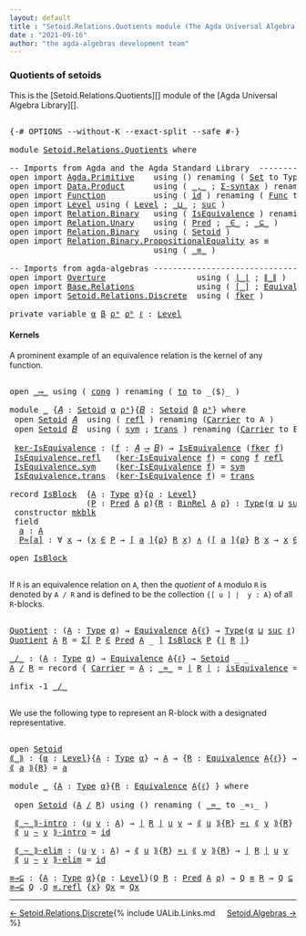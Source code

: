 ```yaml
---
layout: default
title : "Setoid.Relations.Quotients module (The Agda Universal Algebra Library)"
date : "2021-09-16"
author: "the agda-algebras development team"
---
```


### <a id="quotients">Quotients of setoids</a>

This is the [Setoid.Relations.Quotients][] module of the [Agda Universal Algebra Library][].

<pre class="Agda">

<a id="328" class="Symbol">{-#</a> <a id="332" class="Keyword">OPTIONS</a> <a id="340" class="Pragma">--without-K</a> <a id="352" class="Pragma">--exact-split</a> <a id="366" class="Pragma">--safe</a> <a id="373" class="Symbol">#-}</a>

<a id="378" class="Keyword">module</a> <a id="385" href="Setoid.Relations.Quotients.html" class="Module">Setoid.Relations.Quotients</a> <a id="412" class="Keyword">where</a>

<a id="419" class="Comment">-- Imports from Agda and the Agda Standard Library  -------------------------------</a>
<a id="503" class="Keyword">open</a> <a id="508" class="Keyword">import</a> <a id="515" href="Agda.Primitive.html" class="Module">Agda.Primitive</a>    <a id="533" class="Keyword">using</a> <a id="539" class="Symbol">()</a> <a id="542" class="Keyword">renaming</a> <a id="551" class="Symbol">(</a> <a id="553" href="Agda.Primitive.html#388" class="Primitive">Set</a> <a id="557" class="Symbol">to</a> <a id="560" class="Primitive">Type</a> <a id="565" class="Symbol">)</a>
<a id="567" class="Keyword">open</a> <a id="572" class="Keyword">import</a> <a id="579" href="Data.Product.html" class="Module">Data.Product</a>      <a id="597" class="Keyword">using</a> <a id="603" class="Symbol">(</a> <a id="605" href="Agda.Builtin.Sigma.html#235" class="InductiveConstructor Operator">_,_</a> <a id="609" class="Symbol">;</a> <a id="611" href="Data.Product.Base.html#1244" class="Function">Σ-syntax</a> <a id="620" class="Symbol">)</a> <a id="622" class="Keyword">renaming</a> <a id="631" class="Symbol">(</a> <a id="633" href="Data.Product.Base.html#1618" class="Function Operator">_×_</a> <a id="637" class="Symbol">to</a> <a id="640" class="Function Operator">_∧_</a> <a id="644" class="Symbol">)</a>
<a id="646" class="Keyword">open</a> <a id="651" class="Keyword">import</a> <a id="658" href="Function.html" class="Module">Function</a>          <a id="676" class="Keyword">using</a> <a id="682" class="Symbol">(</a> <a id="684" href="Function.Base.html#704" class="Function">id</a> <a id="687" class="Symbol">)</a> <a id="689" class="Keyword">renaming</a> <a id="698" class="Symbol">(</a> <a id="700" href="Function.Bundles.html#2043" class="Record">Func</a> <a id="705" class="Symbol">to</a> <a id="708" class="Record">_⟶_</a> <a id="712" class="Symbol">)</a>
<a id="714" class="Keyword">open</a> <a id="719" class="Keyword">import</a> <a id="726" href="Level.html" class="Module">Level</a> <a id="732" class="Keyword">using</a> <a id="738" class="Symbol">(</a> <a id="740" href="Agda.Primitive.html#742" class="Postulate">Level</a> <a id="746" class="Symbol">;</a> <a id="748" href="Agda.Primitive.html#961" class="Primitive Operator">_⊔_</a> <a id="752" class="Symbol">;</a> <a id="754" href="Agda.Primitive.html#931" class="Primitive">suc</a> <a id="758" class="Symbol">)</a>
<a id="760" class="Keyword">open</a> <a id="765" class="Keyword">import</a> <a id="772" href="Relation.Binary.html" class="Module">Relation.Binary</a>   <a id="790" class="Keyword">using</a> <a id="796" class="Symbol">(</a> <a id="798" href="Relation.Binary.Structures.html#1550" class="Record">IsEquivalence</a> <a id="812" class="Symbol">)</a> <a id="814" class="Keyword">renaming</a> <a id="823" class="Symbol">(</a> <a id="825" href="Relation.Binary.Core.html#896" class="Function">Rel</a> <a id="829" class="Symbol">to</a> <a id="832" class="Function">BinRel</a> <a id="839" class="Symbol">)</a>
<a id="841" class="Keyword">open</a> <a id="846" class="Keyword">import</a> <a id="853" href="Relation.Unary.html" class="Module">Relation.Unary</a>    <a id="871" class="Keyword">using</a> <a id="877" class="Symbol">(</a> <a id="879" href="Relation.Unary.html#1178" class="Function">Pred</a> <a id="884" class="Symbol">;</a> <a id="886" href="Relation.Unary.html#1818" class="Function Operator">_∈_</a> <a id="890" class="Symbol">;</a> <a id="892" href="Relation.Unary.html#2046" class="Function Operator">_⊆_</a> <a id="896" class="Symbol">)</a>
<a id="898" class="Keyword">open</a> <a id="903" class="Keyword">import</a> <a id="910" href="Relation.Binary.html" class="Module">Relation.Binary</a>   <a id="928" class="Keyword">using</a> <a id="934" class="Symbol">(</a> <a id="936" href="Relation.Binary.Bundles.html#1095" class="Record">Setoid</a> <a id="943" class="Symbol">)</a>
<a id="945" class="Keyword">open</a> <a id="950" class="Keyword">import</a> <a id="957" href="Relation.Binary.PropositionalEquality.html" class="Module">Relation.Binary.PropositionalEquality</a> <a id="995" class="Symbol">as</a> <a id="998" class="Module">≡</a>
                              <a id="1030" class="Keyword">using</a> <a id="1036" class="Symbol">(</a> <a id="1038" href="Agda.Builtin.Equality.html#150" class="Datatype Operator">_≡_</a> <a id="1042" class="Symbol">)</a>

<a id="1045" class="Comment">-- Imports from agda-algebras -----------------------------------------------------</a>
<a id="1129" class="Keyword">open</a> <a id="1134" class="Keyword">import</a> <a id="1141" href="Overture.html" class="Module">Overture</a>                   <a id="1168" class="Keyword">using</a> <a id="1174" class="Symbol">(</a> <a id="1176" href="Overture.Basic.html#4325" class="Function Operator">∣_∣</a> <a id="1180" class="Symbol">;</a> <a id="1182" href="Overture.Basic.html#4363" class="Function Operator">∥_∥</a> <a id="1186" class="Symbol">)</a>
<a id="1188" class="Keyword">open</a> <a id="1193" class="Keyword">import</a> <a id="1200" href="Base.Relations.html" class="Module">Base.Relations</a>             <a id="1227" class="Keyword">using</a> <a id="1233" class="Symbol">(</a> <a id="1235" href="Base.Relations.Quotients.html#4048" class="Function Operator">[_]</a> <a id="1239" class="Symbol">;</a> <a id="1241" href="Base.Relations.Quotients.html#1821" class="Function">Equivalence</a> <a id="1253" class="Symbol">)</a>
<a id="1255" class="Keyword">open</a> <a id="1260" class="Keyword">import</a> <a id="1267" href="Setoid.Relations.Discrete.html" class="Module">Setoid.Relations.Discrete</a>  <a id="1294" class="Keyword">using</a> <a id="1300" class="Symbol">(</a> <a id="1302" href="Setoid.Relations.Discrete.html#2370" class="Function">fker</a> <a id="1307" class="Symbol">)</a>

<a id="1310" class="Keyword">private</a> <a id="1318" class="Keyword">variable</a> <a id="1327" href="Setoid.Relations.Quotients.html#1327" class="Generalizable">α</a> <a id="1329" href="Setoid.Relations.Quotients.html#1329" class="Generalizable">β</a> <a id="1331" href="Setoid.Relations.Quotients.html#1331" class="Generalizable">ρᵃ</a> <a id="1334" href="Setoid.Relations.Quotients.html#1334" class="Generalizable">ρᵇ</a> <a id="1337" href="Setoid.Relations.Quotients.html#1337" class="Generalizable">ℓ</a> <a id="1339" class="Symbol">:</a> <a id="1341" href="Agda.Primitive.html#742" class="Postulate">Level</a>
</pre>

#### <a id="kernels">Kernels</a>

A prominent example of an equivalence relation is the kernel of any function.

<pre class="Agda">

<a id="1486" class="Keyword">open</a> <a id="1491" href="Setoid.Relations.Quotients.html#708" class="Module">_⟶_</a> <a id="1495" class="Keyword">using</a> <a id="1501" class="Symbol">(</a> <a id="1503" href="Function.Bundles.html#2113" class="Field">cong</a> <a id="1508" class="Symbol">)</a> <a id="1510" class="Keyword">renaming</a> <a id="1519" class="Symbol">(</a> <a id="1521" href="Function.Bundles.html#2094" class="Field">to</a> <a id="1524" class="Symbol">to</a> <a id="1527" class="Field">_⟨$⟩_</a> <a id="1533" class="Symbol">)</a>

<a id="1536" class="Keyword">module</a> <a id="1543" href="Setoid.Relations.Quotients.html#1543" class="Module">_</a> <a id="1545" class="Symbol">{</a><a id="1546" href="Setoid.Relations.Quotients.html#1546" class="Bound">𝐴</a> <a id="1548" class="Symbol">:</a> <a id="1550" href="Relation.Binary.Bundles.html#1095" class="Record">Setoid</a> <a id="1557" href="Setoid.Relations.Quotients.html#1327" class="Generalizable">α</a> <a id="1559" href="Setoid.Relations.Quotients.html#1331" class="Generalizable">ρᵃ</a><a id="1561" class="Symbol">}{</a><a id="1563" href="Setoid.Relations.Quotients.html#1563" class="Bound">𝐵</a> <a id="1565" class="Symbol">:</a> <a id="1567" href="Relation.Binary.Bundles.html#1095" class="Record">Setoid</a> <a id="1574" href="Setoid.Relations.Quotients.html#1329" class="Generalizable">β</a> <a id="1576" href="Setoid.Relations.Quotients.html#1334" class="Generalizable">ρᵇ</a><a id="1578" class="Symbol">}</a> <a id="1580" class="Keyword">where</a>
 <a id="1587" class="Keyword">open</a> <a id="1592" href="Relation.Binary.Bundles.html#1095" class="Module">Setoid</a> <a id="1599" href="Setoid.Relations.Quotients.html#1546" class="Bound">𝐴</a>  <a id="1602" class="Keyword">using</a> <a id="1608" class="Symbol">(</a> <a id="1610" href="Relation.Binary.Structures.html#1596" class="Function">refl</a> <a id="1615" class="Symbol">)</a> <a id="1617" class="Keyword">renaming</a> <a id="1626" class="Symbol">(</a><a id="1627" href="Relation.Binary.Bundles.html#1158" class="Field">Carrier</a> <a id="1635" class="Symbol">to</a> <a id="1638" class="Field">A</a> <a id="1640" class="Symbol">)</a>
 <a id="1643" class="Keyword">open</a> <a id="1648" href="Relation.Binary.Bundles.html#1095" class="Module">Setoid</a> <a id="1655" href="Setoid.Relations.Quotients.html#1563" class="Bound">𝐵</a>  <a id="1658" class="Keyword">using</a> <a id="1664" class="Symbol">(</a> <a id="1666" href="Relation.Binary.Structures.html#1200" class="Function">sym</a> <a id="1670" class="Symbol">;</a> <a id="1672" href="Relation.Binary.Structures.html#1226" class="Function">trans</a> <a id="1678" class="Symbol">)</a> <a id="1680" class="Keyword">renaming</a> <a id="1689" class="Symbol">(</a><a id="1690" href="Relation.Binary.Bundles.html#1158" class="Field">Carrier</a> <a id="1698" class="Symbol">to</a> <a id="1701" class="Field">B</a> <a id="1703" class="Symbol">)</a>

 <a id="1707" href="Setoid.Relations.Quotients.html#1707" class="Function">ker-IsEquivalence</a> <a id="1725" class="Symbol">:</a> <a id="1727" class="Symbol">(</a><a id="1728" href="Setoid.Relations.Quotients.html#1728" class="Bound">f</a> <a id="1730" class="Symbol">:</a> <a id="1732" href="Setoid.Relations.Quotients.html#1546" class="Bound">𝐴</a> <a id="1734" href="Setoid.Relations.Quotients.html#708" class="Record Operator">⟶</a> <a id="1736" href="Setoid.Relations.Quotients.html#1563" class="Bound">𝐵</a><a id="1737" class="Symbol">)</a> <a id="1739" class="Symbol">→</a> <a id="1741" href="Relation.Binary.Structures.html#1550" class="Record">IsEquivalence</a> <a id="1755" class="Symbol">(</a><a id="1756" href="Setoid.Relations.Discrete.html#2370" class="Function">fker</a> <a id="1761" href="Setoid.Relations.Quotients.html#1728" class="Bound">f</a><a id="1762" class="Symbol">)</a>
 <a id="1765" href="Relation.Binary.Structures.html#1596" class="Field">IsEquivalence.refl</a>   <a id="1786" class="Symbol">(</a><a id="1787" href="Setoid.Relations.Quotients.html#1707" class="Function">ker-IsEquivalence</a> <a id="1805" href="Setoid.Relations.Quotients.html#1805" class="Bound">f</a><a id="1806" class="Symbol">)</a> <a id="1808" class="Symbol">=</a> <a id="1810" href="Function.Bundles.html#2113" class="Field">cong</a> <a id="1815" href="Setoid.Relations.Quotients.html#1805" class="Bound">f</a> <a id="1817" href="Relation.Binary.Structures.html#1596" class="Function">refl</a>
 <a id="1823" href="Relation.Binary.Structures.html#1622" class="Field">IsEquivalence.sym</a>    <a id="1844" class="Symbol">(</a><a id="1845" href="Setoid.Relations.Quotients.html#1707" class="Function">ker-IsEquivalence</a> <a id="1863" href="Setoid.Relations.Quotients.html#1863" class="Bound">f</a><a id="1864" class="Symbol">)</a> <a id="1866" class="Symbol">=</a> <a id="1868" href="Relation.Binary.Structures.html#1200" class="Function">sym</a>
 <a id="1873" href="Relation.Binary.Structures.html#1648" class="Field">IsEquivalence.trans</a>  <a id="1894" class="Symbol">(</a><a id="1895" href="Setoid.Relations.Quotients.html#1707" class="Function">ker-IsEquivalence</a> <a id="1913" href="Setoid.Relations.Quotients.html#1913" class="Bound">f</a><a id="1914" class="Symbol">)</a> <a id="1916" class="Symbol">=</a> <a id="1918" href="Relation.Binary.Structures.html#1226" class="Function">trans</a>

<a id="1925" class="Keyword">record</a> <a id="IsBlock"></a><a id="1932" href="Setoid.Relations.Quotients.html#1932" class="Record">IsBlock</a>  <a id="1941" class="Symbol">{</a><a id="1942" href="Setoid.Relations.Quotients.html#1942" class="Bound">A</a> <a id="1944" class="Symbol">:</a> <a id="1946" href="Setoid.Relations.Quotients.html#560" class="Primitive">Type</a> <a id="1951" href="Setoid.Relations.Quotients.html#1327" class="Generalizable">α</a><a id="1952" class="Symbol">}{</a><a id="1954" href="Setoid.Relations.Quotients.html#1954" class="Bound">ρ</a> <a id="1956" class="Symbol">:</a> <a id="1958" href="Agda.Primitive.html#742" class="Postulate">Level</a><a id="1963" class="Symbol">}</a>
                <a id="1981" class="Symbol">(</a><a id="1982" href="Setoid.Relations.Quotients.html#1982" class="Bound">P</a> <a id="1984" class="Symbol">:</a> <a id="1986" href="Relation.Unary.html#1178" class="Function">Pred</a> <a id="1991" href="Setoid.Relations.Quotients.html#1942" class="Bound">A</a> <a id="1993" href="Setoid.Relations.Quotients.html#1954" class="Bound">ρ</a><a id="1994" class="Symbol">){</a><a id="1996" href="Setoid.Relations.Quotients.html#1996" class="Bound">R</a> <a id="1998" class="Symbol">:</a> <a id="2000" href="Setoid.Relations.Quotients.html#832" class="Function">BinRel</a> <a id="2007" href="Setoid.Relations.Quotients.html#1942" class="Bound">A</a> <a id="2009" href="Setoid.Relations.Quotients.html#1954" class="Bound">ρ</a><a id="2010" class="Symbol">}</a> <a id="2012" class="Symbol">:</a> <a id="2014" href="Setoid.Relations.Quotients.html#560" class="Primitive">Type</a><a id="2018" class="Symbol">(</a><a id="2019" href="Setoid.Relations.Quotients.html#1951" class="Bound">α</a> <a id="2021" href="Agda.Primitive.html#961" class="Primitive Operator">⊔</a> <a id="2023" href="Agda.Primitive.html#931" class="Primitive">suc</a> <a id="2027" href="Setoid.Relations.Quotients.html#1954" class="Bound">ρ</a><a id="2028" class="Symbol">)</a> <a id="2030" class="Keyword">where</a>
 <a id="2037" class="Keyword">constructor</a> <a id="mkblk"></a><a id="2049" href="Setoid.Relations.Quotients.html#2049" class="InductiveConstructor">mkblk</a>
 <a id="2056" class="Keyword">field</a>
  <a id="IsBlock.a"></a><a id="2064" href="Setoid.Relations.Quotients.html#2064" class="Field">a</a> <a id="2066" class="Symbol">:</a> <a id="2068" href="Setoid.Relations.Quotients.html#1942" class="Bound">A</a>
  <a id="IsBlock.P≈[a]"></a><a id="2072" href="Setoid.Relations.Quotients.html#2072" class="Field">P≈[a]</a> <a id="2078" class="Symbol">:</a> <a id="2080" class="Symbol">∀</a> <a id="2082" href="Setoid.Relations.Quotients.html#2082" class="Bound">x</a> <a id="2084" class="Symbol">→</a> <a id="2086" class="Symbol">(</a><a id="2087" href="Setoid.Relations.Quotients.html#2082" class="Bound">x</a> <a id="2089" href="Relation.Unary.html#1818" class="Function Operator">∈</a> <a id="2091" href="Setoid.Relations.Quotients.html#1982" class="Bound">P</a> <a id="2093" class="Symbol">→</a> <a id="2095" href="Base.Relations.Quotients.html#4048" class="Function Operator">[</a> <a id="2097" href="Setoid.Relations.Quotients.html#2064" class="Field">a</a> <a id="2099" href="Base.Relations.Quotients.html#4048" class="Function Operator">]</a><a id="2100" class="Symbol">{</a><a id="2101" href="Setoid.Relations.Quotients.html#1954" class="Bound">ρ</a><a id="2102" class="Symbol">}</a> <a id="2104" href="Setoid.Relations.Quotients.html#1996" class="Bound">R</a> <a id="2106" href="Setoid.Relations.Quotients.html#2082" class="Bound">x</a><a id="2107" class="Symbol">)</a> <a id="2109" href="Setoid.Relations.Quotients.html#640" class="Function Operator">∧</a> <a id="2111" class="Symbol">(</a><a id="2112" href="Base.Relations.Quotients.html#4048" class="Function Operator">[</a> <a id="2114" href="Setoid.Relations.Quotients.html#2064" class="Field">a</a> <a id="2116" href="Base.Relations.Quotients.html#4048" class="Function Operator">]</a><a id="2117" class="Symbol">{</a><a id="2118" href="Setoid.Relations.Quotients.html#1954" class="Bound">ρ</a><a id="2119" class="Symbol">}</a> <a id="2121" href="Setoid.Relations.Quotients.html#1996" class="Bound">R</a> <a id="2123" href="Setoid.Relations.Quotients.html#2082" class="Bound">x</a> <a id="2125" class="Symbol">→</a> <a id="2127" href="Setoid.Relations.Quotients.html#2082" class="Bound">x</a> <a id="2129" href="Relation.Unary.html#1818" class="Function Operator">∈</a> <a id="2131" href="Setoid.Relations.Quotients.html#1982" class="Bound">P</a><a id="2132" class="Symbol">)</a>

<a id="2135" class="Keyword">open</a> <a id="2140" href="Setoid.Relations.Quotients.html#1932" class="Module">IsBlock</a>

</pre>

If `R` is an equivalence relation on `A`, then the *quotient* of `A` modulo `R` is
denoted by `A / R` and is defined to be the collection `{[ u ] ∣  y : A}` of all
`R`-blocks.

<pre class="Agda">

<a id="Quotient"></a><a id="2352" href="Setoid.Relations.Quotients.html#2352" class="Function">Quotient</a> <a id="2361" class="Symbol">:</a> <a id="2363" class="Symbol">(</a><a id="2364" href="Setoid.Relations.Quotients.html#2364" class="Bound">A</a> <a id="2366" class="Symbol">:</a> <a id="2368" href="Setoid.Relations.Quotients.html#560" class="Primitive">Type</a> <a id="2373" href="Setoid.Relations.Quotients.html#1327" class="Generalizable">α</a><a id="2374" class="Symbol">)</a> <a id="2376" class="Symbol">→</a> <a id="2378" href="Base.Relations.Quotients.html#1821" class="Function">Equivalence</a> <a id="2390" href="Setoid.Relations.Quotients.html#2364" class="Bound">A</a><a id="2391" class="Symbol">{</a><a id="2392" href="Setoid.Relations.Quotients.html#1337" class="Generalizable">ℓ</a><a id="2393" class="Symbol">}</a> <a id="2395" class="Symbol">→</a> <a id="2397" href="Setoid.Relations.Quotients.html#560" class="Primitive">Type</a><a id="2401" class="Symbol">(</a><a id="2402" href="Setoid.Relations.Quotients.html#1327" class="Generalizable">α</a> <a id="2404" href="Agda.Primitive.html#961" class="Primitive Operator">⊔</a> <a id="2406" href="Agda.Primitive.html#931" class="Primitive">suc</a> <a id="2410" href="Setoid.Relations.Quotients.html#1337" class="Generalizable">ℓ</a><a id="2411" class="Symbol">)</a>
<a id="2413" href="Setoid.Relations.Quotients.html#2352" class="Function">Quotient</a> <a id="2422" href="Setoid.Relations.Quotients.html#2422" class="Bound">A</a> <a id="2424" href="Setoid.Relations.Quotients.html#2424" class="Bound">R</a> <a id="2426" class="Symbol">=</a> <a id="2428" href="Data.Product.Base.html#1244" class="Function">Σ[</a> <a id="2431" href="Setoid.Relations.Quotients.html#2431" class="Bound">P</a> <a id="2433" href="Data.Product.Base.html#1244" class="Function">∈</a> <a id="2435" href="Relation.Unary.html#1178" class="Function">Pred</a> <a id="2440" href="Setoid.Relations.Quotients.html#2422" class="Bound">A</a> <a id="2442" class="Symbol">_</a> <a id="2444" href="Data.Product.Base.html#1244" class="Function">]</a> <a id="2446" href="Setoid.Relations.Quotients.html#1932" class="Record">IsBlock</a> <a id="2454" href="Setoid.Relations.Quotients.html#2431" class="Bound">P</a> <a id="2456" class="Symbol">{</a><a id="2457" href="Overture.Basic.html#4325" class="Function Operator">∣</a> <a id="2459" href="Setoid.Relations.Quotients.html#2424" class="Bound">R</a> <a id="2461" href="Overture.Basic.html#4325" class="Function Operator">∣</a><a id="2462" class="Symbol">}</a>

<a id="_/_"></a><a id="2465" href="Setoid.Relations.Quotients.html#2465" class="Function Operator">_/_</a> <a id="2469" class="Symbol">:</a> <a id="2471" class="Symbol">(</a><a id="2472" href="Setoid.Relations.Quotients.html#2472" class="Bound">A</a> <a id="2474" class="Symbol">:</a> <a id="2476" href="Setoid.Relations.Quotients.html#560" class="Primitive">Type</a> <a id="2481" href="Setoid.Relations.Quotients.html#1327" class="Generalizable">α</a><a id="2482" class="Symbol">)</a> <a id="2484" class="Symbol">→</a> <a id="2486" href="Base.Relations.Quotients.html#1821" class="Function">Equivalence</a> <a id="2498" href="Setoid.Relations.Quotients.html#2472" class="Bound">A</a><a id="2499" class="Symbol">{</a><a id="2500" href="Setoid.Relations.Quotients.html#1337" class="Generalizable">ℓ</a><a id="2501" class="Symbol">}</a> <a id="2503" class="Symbol">→</a> <a id="2505" href="Relation.Binary.Bundles.html#1095" class="Record">Setoid</a> <a id="2512" class="Symbol">_</a> <a id="2514" class="Symbol">_</a>
<a id="2516" href="Setoid.Relations.Quotients.html#2516" class="Bound">A</a> <a id="2518" href="Setoid.Relations.Quotients.html#2465" class="Function Operator">/</a> <a id="2520" href="Setoid.Relations.Quotients.html#2520" class="Bound">R</a> <a id="2522" class="Symbol">=</a> <a id="2524" class="Keyword">record</a> <a id="2531" class="Symbol">{</a> <a id="2533" href="Relation.Binary.Bundles.html#1158" class="Field">Carrier</a> <a id="2541" class="Symbol">=</a> <a id="2543" href="Setoid.Relations.Quotients.html#2516" class="Bound">A</a> <a id="2545" class="Symbol">;</a> <a id="2547" href="Relation.Binary.Bundles.html#1184" class="Field Operator">_≈_</a> <a id="2551" class="Symbol">=</a> <a id="2553" href="Overture.Basic.html#4325" class="Function Operator">∣</a> <a id="2555" href="Setoid.Relations.Quotients.html#2520" class="Bound">R</a> <a id="2557" href="Overture.Basic.html#4325" class="Function Operator">∣</a> <a id="2559" class="Symbol">;</a> <a id="2561" href="Relation.Binary.Bundles.html#1218" class="Field">isEquivalence</a> <a id="2575" class="Symbol">=</a> <a id="2577" href="Overture.Basic.html#4363" class="Function Operator">∥</a> <a id="2579" href="Setoid.Relations.Quotients.html#2520" class="Bound">R</a> <a id="2581" href="Overture.Basic.html#4363" class="Function Operator">∥</a> <a id="2583" class="Symbol">}</a>

<a id="2586" class="Keyword">infix</a> <a id="2592" class="Number">-1</a> <a id="2595" href="Setoid.Relations.Quotients.html#2465" class="Function Operator">_/_</a>

</pre>

We use the following type to represent an R-block with a designated representative.

<pre class="Agda">

<a id="2711" class="Keyword">open</a> <a id="2716" href="Relation.Binary.Bundles.html#1095" class="Module">Setoid</a>
<a id="⟪_⟫"></a><a id="2723" href="Setoid.Relations.Quotients.html#2723" class="Function Operator">⟪_⟫</a> <a id="2727" class="Symbol">:</a> <a id="2729" class="Symbol">{</a><a id="2730" href="Setoid.Relations.Quotients.html#2730" class="Bound">α</a> <a id="2732" class="Symbol">:</a> <a id="2734" href="Agda.Primitive.html#742" class="Postulate">Level</a><a id="2739" class="Symbol">}{</a><a id="2741" href="Setoid.Relations.Quotients.html#2741" class="Bound">A</a> <a id="2743" class="Symbol">:</a> <a id="2745" href="Setoid.Relations.Quotients.html#560" class="Primitive">Type</a> <a id="2750" href="Setoid.Relations.Quotients.html#2730" class="Bound">α</a><a id="2751" class="Symbol">}</a> <a id="2753" class="Symbol">→</a> <a id="2755" href="Setoid.Relations.Quotients.html#2741" class="Bound">A</a> <a id="2757" class="Symbol">→</a> <a id="2759" class="Symbol">{</a><a id="2760" href="Setoid.Relations.Quotients.html#2760" class="Bound">R</a> <a id="2762" class="Symbol">:</a> <a id="2764" href="Base.Relations.Quotients.html#1821" class="Function">Equivalence</a> <a id="2776" href="Setoid.Relations.Quotients.html#2741" class="Bound">A</a><a id="2777" class="Symbol">{</a><a id="2778" href="Setoid.Relations.Quotients.html#1337" class="Generalizable">ℓ</a><a id="2779" class="Symbol">}}</a> <a id="2782" class="Symbol">→</a> <a id="2784" href="Relation.Binary.Bundles.html#1158" class="Field">Carrier</a> <a id="2792" class="Symbol">(</a><a id="2793" href="Setoid.Relations.Quotients.html#2741" class="Bound">A</a> <a id="2795" href="Setoid.Relations.Quotients.html#2465" class="Function Operator">/</a> <a id="2797" href="Setoid.Relations.Quotients.html#2760" class="Bound">R</a><a id="2798" class="Symbol">)</a>
<a id="2800" href="Setoid.Relations.Quotients.html#2723" class="Function Operator">⟪</a> <a id="2802" href="Setoid.Relations.Quotients.html#2802" class="Bound">a</a> <a id="2804" href="Setoid.Relations.Quotients.html#2723" class="Function Operator">⟫</a><a id="2805" class="Symbol">{</a><a id="2806" href="Setoid.Relations.Quotients.html#2806" class="Bound">R</a><a id="2807" class="Symbol">}</a> <a id="2809" class="Symbol">=</a> <a id="2811" href="Setoid.Relations.Quotients.html#2802" class="Bound">a</a>

<a id="2814" class="Keyword">module</a> <a id="2821" href="Setoid.Relations.Quotients.html#2821" class="Module">_</a> <a id="2823" class="Symbol">{</a><a id="2824" href="Setoid.Relations.Quotients.html#2824" class="Bound">A</a> <a id="2826" class="Symbol">:</a> <a id="2828" href="Setoid.Relations.Quotients.html#560" class="Primitive">Type</a> <a id="2833" href="Setoid.Relations.Quotients.html#1327" class="Generalizable">α</a><a id="2834" class="Symbol">}{</a><a id="2836" href="Setoid.Relations.Quotients.html#2836" class="Bound">R</a> <a id="2838" class="Symbol">:</a> <a id="2840" href="Base.Relations.Quotients.html#1821" class="Function">Equivalence</a> <a id="2852" href="Setoid.Relations.Quotients.html#2824" class="Bound">A</a><a id="2853" class="Symbol">{</a><a id="2854" href="Setoid.Relations.Quotients.html#1337" class="Generalizable">ℓ</a><a id="2855" class="Symbol">}</a> <a id="2857" class="Symbol">}</a> <a id="2859" class="Keyword">where</a>

 <a id="2867" class="Keyword">open</a> <a id="2872" href="Relation.Binary.Bundles.html#1095" class="Module">Setoid</a> <a id="2879" class="Symbol">(</a><a id="2880" href="Setoid.Relations.Quotients.html#2824" class="Bound">A</a> <a id="2882" href="Setoid.Relations.Quotients.html#2465" class="Function Operator">/</a> <a id="2884" href="Setoid.Relations.Quotients.html#2836" class="Bound">R</a><a id="2885" class="Symbol">)</a> <a id="2887" class="Keyword">using</a> <a id="2893" class="Symbol">()</a> <a id="2896" class="Keyword">renaming</a> <a id="2905" class="Symbol">(</a> <a id="2907" href="Relation.Binary.Bundles.html#1184" class="Field Operator">_≈_</a> <a id="2911" class="Symbol">to</a> <a id="2914" class="Field Operator">_≈₁_</a> <a id="2919" class="Symbol">)</a>

 <a id="2923" href="Setoid.Relations.Quotients.html#2923" class="Function Operator">⟪_∼_⟫-intro</a> <a id="2935" class="Symbol">:</a> <a id="2937" class="Symbol">(</a><a id="2938" href="Setoid.Relations.Quotients.html#2938" class="Bound">u</a> <a id="2940" href="Setoid.Relations.Quotients.html#2940" class="Bound">v</a> <a id="2942" class="Symbol">:</a> <a id="2944" href="Setoid.Relations.Quotients.html#2824" class="Bound">A</a><a id="2945" class="Symbol">)</a> <a id="2947" class="Symbol">→</a> <a id="2949" href="Overture.Basic.html#4325" class="Function Operator">∣</a> <a id="2951" href="Setoid.Relations.Quotients.html#2836" class="Bound">R</a> <a id="2953" href="Overture.Basic.html#4325" class="Function Operator">∣</a> <a id="2955" href="Setoid.Relations.Quotients.html#2938" class="Bound">u</a> <a id="2957" href="Setoid.Relations.Quotients.html#2940" class="Bound">v</a> <a id="2959" class="Symbol">→</a> <a id="2961" href="Setoid.Relations.Quotients.html#2723" class="Function Operator">⟪</a> <a id="2963" href="Setoid.Relations.Quotients.html#2938" class="Bound">u</a> <a id="2965" href="Setoid.Relations.Quotients.html#2723" class="Function Operator">⟫</a><a id="2966" class="Symbol">{</a><a id="2967" href="Setoid.Relations.Quotients.html#2836" class="Bound">R</a><a id="2968" class="Symbol">}</a> <a id="2970" href="Setoid.Relations.Quotients.html#2914" class="Function Operator">≈₁</a> <a id="2973" href="Setoid.Relations.Quotients.html#2723" class="Function Operator">⟪</a> <a id="2975" href="Setoid.Relations.Quotients.html#2940" class="Bound">v</a> <a id="2977" href="Setoid.Relations.Quotients.html#2723" class="Function Operator">⟫</a><a id="2978" class="Symbol">{</a><a id="2979" href="Setoid.Relations.Quotients.html#2836" class="Bound">R</a><a id="2980" class="Symbol">}</a>
 <a id="2983" href="Setoid.Relations.Quotients.html#2923" class="Function Operator">⟪</a> <a id="2985" href="Setoid.Relations.Quotients.html#2985" class="Bound">u</a> <a id="2987" href="Setoid.Relations.Quotients.html#2923" class="Function Operator">∼</a> <a id="2989" href="Setoid.Relations.Quotients.html#2989" class="Bound">v</a> <a id="2991" href="Setoid.Relations.Quotients.html#2923" class="Function Operator">⟫-intro</a> <a id="2999" class="Symbol">=</a> <a id="3001" href="Function.Base.html#704" class="Function">id</a>

 <a id="3006" href="Setoid.Relations.Quotients.html#3006" class="Function Operator">⟪_∼_⟫-elim</a> <a id="3017" class="Symbol">:</a> <a id="3019" class="Symbol">(</a><a id="3020" href="Setoid.Relations.Quotients.html#3020" class="Bound">u</a> <a id="3022" href="Setoid.Relations.Quotients.html#3022" class="Bound">v</a> <a id="3024" class="Symbol">:</a> <a id="3026" href="Setoid.Relations.Quotients.html#2824" class="Bound">A</a><a id="3027" class="Symbol">)</a> <a id="3029" class="Symbol">→</a> <a id="3031" href="Setoid.Relations.Quotients.html#2723" class="Function Operator">⟪</a> <a id="3033" href="Setoid.Relations.Quotients.html#3020" class="Bound">u</a> <a id="3035" href="Setoid.Relations.Quotients.html#2723" class="Function Operator">⟫</a><a id="3036" class="Symbol">{</a><a id="3037" href="Setoid.Relations.Quotients.html#2836" class="Bound">R</a><a id="3038" class="Symbol">}</a> <a id="3040" href="Setoid.Relations.Quotients.html#2914" class="Function Operator">≈₁</a> <a id="3043" href="Setoid.Relations.Quotients.html#2723" class="Function Operator">⟪</a> <a id="3045" href="Setoid.Relations.Quotients.html#3022" class="Bound">v</a> <a id="3047" href="Setoid.Relations.Quotients.html#2723" class="Function Operator">⟫</a><a id="3048" class="Symbol">{</a><a id="3049" href="Setoid.Relations.Quotients.html#2836" class="Bound">R</a><a id="3050" class="Symbol">}</a> <a id="3052" class="Symbol">→</a> <a id="3054" href="Overture.Basic.html#4325" class="Function Operator">∣</a> <a id="3056" href="Setoid.Relations.Quotients.html#2836" class="Bound">R</a> <a id="3058" href="Overture.Basic.html#4325" class="Function Operator">∣</a> <a id="3060" href="Setoid.Relations.Quotients.html#3020" class="Bound">u</a> <a id="3062" href="Setoid.Relations.Quotients.html#3022" class="Bound">v</a>
 <a id="3065" href="Setoid.Relations.Quotients.html#3006" class="Function Operator">⟪</a> <a id="3067" href="Setoid.Relations.Quotients.html#3067" class="Bound">u</a> <a id="3069" href="Setoid.Relations.Quotients.html#3006" class="Function Operator">∼</a> <a id="3071" href="Setoid.Relations.Quotients.html#3071" class="Bound">v</a> <a id="3073" href="Setoid.Relations.Quotients.html#3006" class="Function Operator">⟫-elim</a> <a id="3080" class="Symbol">=</a> <a id="3082" href="Function.Base.html#704" class="Function">id</a>

<a id="≡→⊆"></a><a id="3086" href="Setoid.Relations.Quotients.html#3086" class="Function">≡→⊆</a> <a id="3090" class="Symbol">:</a> <a id="3092" class="Symbol">{</a><a id="3093" href="Setoid.Relations.Quotients.html#3093" class="Bound">A</a> <a id="3095" class="Symbol">:</a> <a id="3097" href="Setoid.Relations.Quotients.html#560" class="Primitive">Type</a> <a id="3102" href="Setoid.Relations.Quotients.html#1327" class="Generalizable">α</a><a id="3103" class="Symbol">}{</a><a id="3105" href="Setoid.Relations.Quotients.html#3105" class="Bound">ρ</a> <a id="3107" class="Symbol">:</a> <a id="3109" href="Agda.Primitive.html#742" class="Postulate">Level</a><a id="3114" class="Symbol">}(</a><a id="3116" href="Setoid.Relations.Quotients.html#3116" class="Bound">Q</a> <a id="3118" href="Setoid.Relations.Quotients.html#3118" class="Bound">R</a> <a id="3120" class="Symbol">:</a> <a id="3122" href="Relation.Unary.html#1178" class="Function">Pred</a> <a id="3127" href="Setoid.Relations.Quotients.html#3093" class="Bound">A</a> <a id="3129" href="Setoid.Relations.Quotients.html#3105" class="Bound">ρ</a><a id="3130" class="Symbol">)</a> <a id="3132" class="Symbol">→</a> <a id="3134" href="Setoid.Relations.Quotients.html#3116" class="Bound">Q</a> <a id="3136" href="Agda.Builtin.Equality.html#150" class="Datatype Operator">≡</a> <a id="3138" href="Setoid.Relations.Quotients.html#3118" class="Bound">R</a> <a id="3140" class="Symbol">→</a> <a id="3142" href="Setoid.Relations.Quotients.html#3116" class="Bound">Q</a> <a id="3144" href="Relation.Unary.html#2046" class="Function Operator">⊆</a> <a id="3146" href="Setoid.Relations.Quotients.html#3118" class="Bound">R</a>
<a id="3148" href="Setoid.Relations.Quotients.html#3086" class="Function">≡→⊆</a> <a id="3152" href="Setoid.Relations.Quotients.html#3152" class="Bound">Q</a> <a id="3154" class="DottedPattern Symbol">.</a><a id="3155" href="Setoid.Relations.Quotients.html#3152" class="DottedPattern Bound">Q</a> <a id="3157" href="Agda.Builtin.Equality.html#207" class="InductiveConstructor">≡.refl</a> <a id="3164" class="Symbol">{</a><a id="3165" href="Setoid.Relations.Quotients.html#3165" class="Bound">x</a><a id="3166" class="Symbol">}</a> <a id="3168" href="Setoid.Relations.Quotients.html#3168" class="Bound">Qx</a> <a id="3171" class="Symbol">=</a> <a id="3173" href="Setoid.Relations.Quotients.html#3168" class="Bound">Qx</a>
</pre>


-------------------------------------

<span style="float:left;">[← Setoid.Relations.Discrete](Setoid.Relations.Discrete.html)</span>
<span style="float:right;">[Setoid.Algebras →](Setoid.Algebras.html)</span>

{% include UALib.Links.md %}

